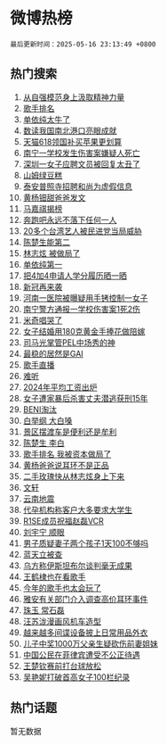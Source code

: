 # 微博热榜

`最后更新时间：2025-05-16 23:13:49 +0800`

## 热门搜索

1. [从自强模范身上汲取精神力量](https://m.weibo.cn/search?containerid=100103type%3D1%26t%3D10%26q%3D%23%E4%BB%8E%E8%87%AA%E5%BC%BA%E6%A8%A1%E8%8C%83%E8%BA%AB%E4%B8%8A%E6%B1%B2%E5%8F%96%E7%B2%BE%E7%A5%9E%E5%8A%9B%E9%87%8F%23&stream_entry_id=51&isnewpage=1&extparam=seat%3D1%26q%3D%2523%25E4%25BB%258E%25E8%2587%25AA%25E5%25BC%25BA%25E6%25A8%25A1%25E8%258C%2583%25E8%25BA%25AB%25E4%25B8%258A%25E6%25B1%25B2%25E5%258F%2596%25E7%25B2%25BE%25E7%25A5%259E%25E5%258A%259B%25E9%2587%258F%2523%26filter_type%3Drealtimehot%26stream_entry_id%3D51%26c_type%3D51%26pos%3D0%26cate%3D10103%26dgr%3D0%26display_time%3D1747408428%26pre_seqid%3D17474084282770295225257)
1. [歌手排名](https://m.weibo.cn/search?containerid=100103type%3D1%26t%3D10%26q%3D%E6%AD%8C%E6%89%8B%E6%8E%92%E5%90%8D&stream_entry_id=31&isnewpage=1&extparam=seat%3D1%26realpos%3D1%26stream_entry_id%3D31%26lcate%3D5001%26band_rank%3D1%26flag%3D4%26q%3D%25E6%25AD%258C%25E6%2589%258B%25E6%258E%2592%25E5%2590%258D%26dgr%3D0%26c_type%3D31%26pos%3D0%26cate%3D5001%26filter_type%3Drealtimehot%26display_time%3D1747408428%26pre_seqid%3D17474084282770295225257)
1. [单依纯太牛了](https://m.weibo.cn/search?containerid=100103type%3D1%26t%3D10%26q%3D%E5%8D%95%E4%BE%9D%E7%BA%AF%E5%A4%AA%E7%89%9B%E4%BA%86&stream_entry_id=31&isnewpage=1&extparam=seat%3D1%26realpos%3D2%26stream_entry_id%3D31%26lcate%3D5001%26band_rank%3D2%26flag%3D2%26q%3D%25E5%258D%2595%25E4%25BE%259D%25E7%25BA%25AF%25E5%25A4%25AA%25E7%2589%259B%25E4%25BA%2586%26dgr%3D0%26c_type%3D31%26pos%3D1%26cate%3D5001%26filter_type%3Drealtimehot%26display_time%3D1747408428%26pre_seqid%3D17474084282770295225257)
1. [数读我国南北港口亮眼成就](https://m.weibo.cn/search?containerid=100103type%3D1%26t%3D10%26q%3D%23%E6%95%B0%E8%AF%BB%E6%88%91%E5%9B%BD%E5%8D%97%E5%8C%97%E6%B8%AF%E5%8F%A3%E4%BA%AE%E7%9C%BC%E6%88%90%E5%B0%B1%23&stream_entry_id=31&isnewpage=1&extparam=seat%3D1%26realpos%3D3%26stream_entry_id%3D31%26lcate%3D5001%26band_rank%3D3%26flag%3D0%26q%3D%2523%25E6%2595%25B0%25E8%25AF%25BB%25E6%2588%2591%25E5%259B%25BD%25E5%258D%2597%25E5%258C%2597%25E6%25B8%25AF%25E5%258F%25A3%25E4%25BA%25AE%25E7%259C%25BC%25E6%2588%2590%25E5%25B0%25B1%2523%26dgr%3D0%26c_type%3D31%26pos%3D2%26cate%3D5001%26filter_type%3Drealtimehot%26display_time%3D1747408428%26pre_seqid%3D17474084282770295225257)
1. [天猫618领国补买苹果更划算](https://m.weibo.cn/search?containerid=100103type%3D1%26t%3D10%26q%3D%23%E5%A4%A9%E7%8C%AB618%E9%A2%86%E5%9B%BD%E8%A1%A5%E4%B9%B0%E8%8B%B9%E6%9E%9C%E6%9B%B4%E5%88%92%E7%AE%97%23&stream_entry_id=31&isnewpage=1&extparam=seat%3D1%26adid%3D285993%26stream_entry_id%3D31%26lcate%3D5001%26band_rank%3D4%26q%3D%2523%25E5%25A4%25A9%25E7%258C%25AB618%25E9%25A2%2586%25E5%259B%25BD%25E8%25A1%25A5%25E4%25B9%25B0%25E8%258B%25B9%25E6%259E%259C%25E6%259B%25B4%25E5%2588%2592%25E7%25AE%2597%2523%26dgr%3D0%26is_ad_pos%3D1%26c_type%3D31%26pos%3D3%26filter_type%3Drealtimehot%26cate%3D5001%26topic_ad%3D1%26display_time%3D1747408428%26pre_seqid%3D17474084282770295225257)
1. [南宁一学校发生伤害案嫌疑人死亡](https://m.weibo.cn/search?containerid=100103type%3D1%26t%3D10%26q%3D%23%E5%8D%97%E5%AE%81%E4%B8%80%E5%AD%A6%E6%A0%A1%E5%8F%91%E7%94%9F%E4%BC%A4%E5%AE%B3%E6%A1%88%E5%AB%8C%E7%96%91%E4%BA%BA%E6%AD%BB%E4%BA%A1%23&stream_entry_id=31&isnewpage=1&extparam=seat%3D1%26realpos%3D4%26stream_entry_id%3D31%26lcate%3D5001%26band_rank%3D4%26flag%3D1%26q%3D%2523%25E5%258D%2597%25E5%25AE%2581%25E4%25B8%2580%25E5%25AD%25A6%25E6%25A0%25A1%25E5%258F%2591%25E7%2594%259F%25E4%25BC%25A4%25E5%25AE%25B3%25E6%25A1%2588%25E5%25AB%258C%25E7%2596%2591%25E4%25BA%25BA%25E6%25AD%25BB%25E4%25BA%25A1%2523%26dgr%3D0%26c_type%3D31%26pos%3D4%26cate%3D5001%26filter_type%3Drealtimehot%26display_time%3D1747408428%26pre_seqid%3D17474084282770295225257)
1. [深圳一女子应聘文员被回复太丑了](https://m.weibo.cn/search?containerid=100103type%3D1%26t%3D10%26q%3D%23%E6%B7%B1%E5%9C%B3%E4%B8%80%E5%A5%B3%E5%AD%90%E5%BA%94%E8%81%98%E6%96%87%E5%91%98%E8%A2%AB%E5%9B%9E%E5%A4%8D%E5%A4%AA%E4%B8%91%E4%BA%86%23&stream_entry_id=31&isnewpage=1&extparam=seat%3D1%26realpos%3D5%26stream_entry_id%3D31%26lcate%3D5001%26band_rank%3D5%26flag%3D1%26q%3D%2523%25E6%25B7%25B1%25E5%259C%25B3%25E4%25B8%2580%25E5%25A5%25B3%25E5%25AD%2590%25E5%25BA%2594%25E8%2581%2598%25E6%2596%2587%25E5%2591%2598%25E8%25A2%25AB%25E5%259B%259E%25E5%25A4%258D%25E5%25A4%25AA%25E4%25B8%2591%25E4%25BA%2586%2523%26dgr%3D0%26c_type%3D31%26pos%3D5%26cate%3D5001%26filter_type%3Drealtimehot%26display_time%3D1747408428%26pre_seqid%3D17474084282770295225257)
1. [山姆绿豆糕](https://m.weibo.cn/search?containerid=100103type%3D1%26t%3D10%26q%3D%E5%B1%B1%E5%A7%86%E7%BB%BF%E8%B1%86%E7%B3%95&stream_entry_id=31&isnewpage=1&extparam=seat%3D1%26realpos%3D6%26stream_entry_id%3D31%26lcate%3D5001%26band_rank%3D6%26flag%3D0%26q%3D%25E5%25B1%25B1%25E5%25A7%2586%25E7%25BB%25BF%25E8%25B1%2586%25E7%25B3%2595%26dgr%3D0%26c_type%3D31%26pos%3D6%26cate%3D5001%26filter_type%3Drealtimehot%26display_time%3D1747408428%26pre_seqid%3D17474084282770295225257)
1. [泰安普照寺招聘和尚为虚假信息](https://m.weibo.cn/search?containerid=100103type%3D1%26t%3D10%26q%3D%23%E6%B3%B0%E5%AE%89%E6%99%AE%E7%85%A7%E5%AF%BA%E6%8B%9B%E8%81%98%E5%92%8C%E5%B0%9A%E4%B8%BA%E8%99%9A%E5%81%87%E4%BF%A1%E6%81%AF%23&stream_entry_id=31&isnewpage=1&extparam=seat%3D1%26adid%3D286170%26stream_entry_id%3D31%26lcate%3D5001%26band_rank%3D7%26q%3D%2523%25E6%25B3%25B0%25E5%25AE%2589%25E6%2599%25AE%25E7%2585%25A7%25E5%25AF%25BA%25E6%258B%259B%25E8%2581%2598%25E5%2592%258C%25E5%25B0%259A%25E4%25B8%25BA%25E8%2599%259A%25E5%2581%2587%25E4%25BF%25A1%25E6%2581%25AF%2523%26filter_type%3Drealtimehot%26is_ad_pos%3D1%26c_type%3D31%26pos%3D7%26cate%3D5001%26dgr%3D0%26display_time%3D1747408428%26pre_seqid%3D17474084282770295225257)
1. [黄杨钿甜爸爸发文](https://m.weibo.cn/search?containerid=100103type%3D1%26t%3D10%26q%3D%23%E9%BB%84%E6%9D%A8%E9%92%BF%E7%94%9C%E7%88%B8%E7%88%B8%E5%8F%91%E6%96%87%23&stream_entry_id=31&isnewpage=1&extparam=seat%3D1%26realpos%3D7%26stream_entry_id%3D31%26lcate%3D5001%26band_rank%3D7%26flag%3D16%26q%3D%2523%25E9%25BB%2584%25E6%259D%25A8%25E9%2592%25BF%25E7%2594%259C%25E7%2588%25B8%25E7%2588%25B8%25E5%258F%2591%25E6%2596%2587%2523%26dgr%3D0%26c_type%3D31%26pos%3D8%26cate%3D5001%26filter_type%3Drealtimehot%26display_time%3D1747408428%26pre_seqid%3D17474084282770295225257)
1. [马嘉祺揭榜](https://m.weibo.cn/search?containerid=100103type%3D1%26t%3D10%26q%3D%23%E9%A9%AC%E5%98%89%E7%A5%BA%E6%8F%AD%E6%A6%9C%23&stream_entry_id=31&isnewpage=1&extparam=seat%3D1%26realpos%3D8%26stream_entry_id%3D31%26lcate%3D5001%26band_rank%3D8%26flag%3D1%26q%3D%2523%25E9%25A9%25AC%25E5%2598%2589%25E7%25A5%25BA%25E6%258F%25AD%25E6%25A6%259C%2523%26dgr%3D0%26c_type%3D31%26pos%3D9%26cate%3D5001%26filter_type%3Drealtimehot%26display_time%3D1747408428%26pre_seqid%3D17474084282770295225257)
1. [奔跑吧永远不落下任何一人](https://m.weibo.cn/search?containerid=100103type%3D1%26t%3D10%26q%3D%E5%A5%94%E8%B7%91%E5%90%A7%E6%B0%B8%E8%BF%9C%E4%B8%8D%E8%90%BD%E4%B8%8B%E4%BB%BB%E4%BD%95%E4%B8%80%E4%BA%BA&stream_entry_id=31&isnewpage=1&extparam=seat%3D1%26realpos%3D9%26stream_entry_id%3D31%26lcate%3D5001%26band_rank%3D9%26flag%3D1%26q%3D%25E5%25A5%2594%25E8%25B7%2591%25E5%2590%25A7%25E6%25B0%25B8%25E8%25BF%259C%25E4%25B8%258D%25E8%2590%25BD%25E4%25B8%258B%25E4%25BB%25BB%25E4%25BD%2595%25E4%25B8%2580%25E4%25BA%25BA%26dgr%3D0%26c_type%3D31%26pos%3D10%26cate%3D5001%26filter_type%3Drealtimehot%26display_time%3D1747408428%26pre_seqid%3D17474084282770295225257)
1. [20多个台湾艺人被民进党当局威胁](https://m.weibo.cn/search?containerid=100103type%3D1%26t%3D10%26q%3D%2320%E5%A4%9A%E4%B8%AA%E5%8F%B0%E6%B9%BE%E8%89%BA%E4%BA%BA%E8%A2%AB%E6%B0%91%E8%BF%9B%E5%85%9A%E5%BD%93%E5%B1%80%E5%A8%81%E8%83%81%23&stream_entry_id=31&isnewpage=1&extparam=seat%3D1%26realpos%3D10%26stream_entry_id%3D31%26lcate%3D5001%26band_rank%3D10%26flag%3D1%26q%3D%252320%25E5%25A4%259A%25E4%25B8%25AA%25E5%258F%25B0%25E6%25B9%25BE%25E8%2589%25BA%25E4%25BA%25BA%25E8%25A2%25AB%25E6%25B0%2591%25E8%25BF%259B%25E5%2585%259A%25E5%25BD%2593%25E5%25B1%2580%25E5%25A8%2581%25E8%2583%2581%2523%26dgr%3D0%26c_type%3D31%26pos%3D11%26cate%3D5001%26filter_type%3Drealtimehot%26display_time%3D1747408428%26pre_seqid%3D17474084282770295225257)
1. [陈楚生能第二](https://m.weibo.cn/search?containerid=100103type%3D1%26t%3D10%26q%3D%E9%99%88%E6%A5%9A%E7%94%9F%E8%83%BD%E7%AC%AC%E4%BA%8C&stream_entry_id=31&isnewpage=1&extparam=seat%3D1%26realpos%3D11%26stream_entry_id%3D31%26lcate%3D5001%26band_rank%3D11%26flag%3D1%26q%3D%25E9%2599%2588%25E6%25A5%259A%25E7%2594%259F%25E8%2583%25BD%25E7%25AC%25AC%25E4%25BA%258C%26dgr%3D0%26c_type%3D31%26pos%3D12%26cate%3D5001%26filter_type%3Drealtimehot%26display_time%3D1747408428%26pre_seqid%3D17474084282770295225257)
1. [林志炫 被做局了](https://m.weibo.cn/search?containerid=100103type%3D1%26t%3D10%26q%3D%E6%9E%97%E5%BF%97%E7%82%AB+%E8%A2%AB%E5%81%9A%E5%B1%80%E4%BA%86&stream_entry_id=31&isnewpage=1&extparam=seat%3D1%26realpos%3D12%26stream_entry_id%3D31%26lcate%3D5001%26band_rank%3D12%26flag%3D1%26q%3D%25E6%259E%2597%25E5%25BF%2597%25E7%2582%25AB%2520%25E8%25A2%25AB%25E5%2581%259A%25E5%25B1%2580%25E4%25BA%2586%26dgr%3D0%26c_type%3D31%26pos%3D13%26cate%3D5001%26filter_type%3Drealtimehot%26display_time%3D1747408428%26pre_seqid%3D17474084282770295225257)
1. [单依纯第一](https://m.weibo.cn/search?containerid=100103type%3D1%26t%3D10%26q%3D%E5%8D%95%E4%BE%9D%E7%BA%AF%E7%AC%AC%E4%B8%80&stream_entry_id=31&isnewpage=1&extparam=seat%3D1%26realpos%3D13%26stream_entry_id%3D31%26lcate%3D5001%26band_rank%3D13%26flag%3D1%26q%3D%25E5%258D%2595%25E4%25BE%259D%25E7%25BA%25AF%25E7%25AC%25AC%25E4%25B8%2580%26dgr%3D0%26c_type%3D31%26pos%3D14%26cate%3D5001%26filter_type%3Drealtimehot%26display_time%3D1747408428%26pre_seqid%3D17474084282770295225257)
1. [把4加4申请人学分履历晒一晒](https://m.weibo.cn/search?containerid=100103type%3D1%26t%3D10%26q%3D%23%E6%8A%8A4%E5%8A%A04%E7%94%B3%E8%AF%B7%E4%BA%BA%E5%AD%A6%E5%88%86%E5%B1%A5%E5%8E%86%E6%99%92%E4%B8%80%E6%99%92%23&stream_entry_id=31&isnewpage=1&extparam=seat%3D1%26realpos%3D14%26stream_entry_id%3D31%26lcate%3D5001%26band_rank%3D14%26flag%3D1%26q%3D%2523%25E6%258A%258A4%25E5%258A%25A04%25E7%2594%25B3%25E8%25AF%25B7%25E4%25BA%25BA%25E5%25AD%25A6%25E5%2588%2586%25E5%25B1%25A5%25E5%258E%2586%25E6%2599%2592%25E4%25B8%2580%25E6%2599%2592%2523%26dgr%3D0%26c_type%3D31%26pos%3D15%26cate%3D5001%26filter_type%3Drealtimehot%26display_time%3D1747408428%26pre_seqid%3D17474084282770295225257)
1. [新冠再来袭](https://m.weibo.cn/search?containerid=100103type%3D1%26t%3D10%26q%3D%23%E6%96%B0%E5%86%A0%E5%86%8D%E6%9D%A5%E8%A2%AD%23&stream_entry_id=31&isnewpage=1&extparam=seat%3D1%26realpos%3D15%26stream_entry_id%3D31%26lcate%3D5001%26band_rank%3D15%26flag%3D0%26q%3D%2523%25E6%2596%25B0%25E5%2586%25A0%25E5%2586%258D%25E6%259D%25A5%25E8%25A2%25AD%2523%26dgr%3D0%26c_type%3D31%26pos%3D16%26cate%3D5001%26filter_type%3Drealtimehot%26display_time%3D1747408428%26pre_seqid%3D17474084282770295225257)
1. [河南一医院被曝疑用手铐控制一女子](https://m.weibo.cn/search?containerid=100103type%3D1%26t%3D10%26q%3D%23%E6%B2%B3%E5%8D%97%E4%B8%80%E5%8C%BB%E9%99%A2%E8%A2%AB%E6%9B%9D%E7%96%91%E7%94%A8%E6%89%8B%E9%93%90%E6%8E%A7%E5%88%B6%E4%B8%80%E5%A5%B3%E5%AD%90%23&stream_entry_id=31&isnewpage=1&extparam=seat%3D1%26realpos%3D16%26stream_entry_id%3D31%26lcate%3D5001%26band_rank%3D16%26flag%3D1%26q%3D%2523%25E6%25B2%25B3%25E5%258D%2597%25E4%25B8%2580%25E5%258C%25BB%25E9%2599%25A2%25E8%25A2%25AB%25E6%259B%259D%25E7%2596%2591%25E7%2594%25A8%25E6%2589%258B%25E9%2593%2590%25E6%258E%25A7%25E5%2588%25B6%25E4%25B8%2580%25E5%25A5%25B3%25E5%25AD%2590%2523%26dgr%3D0%26c_type%3D31%26pos%3D17%26cate%3D5001%26filter_type%3Drealtimehot%26display_time%3D1747408428%26pre_seqid%3D17474084282770295225257)
1. [南宁警方通报一学校伤害案1死2伤](https://m.weibo.cn/search?containerid=100103type%3D1%26t%3D10%26q%3D%23%E5%8D%97%E5%AE%81%E8%AD%A6%E6%96%B9%E9%80%9A%E6%8A%A5%E4%B8%80%E5%AD%A6%E6%A0%A1%E4%BC%A4%E5%AE%B3%E6%A1%881%E6%AD%BB2%E4%BC%A4%23&stream_entry_id=31&isnewpage=1&extparam=seat%3D1%26realpos%3D17%26stream_entry_id%3D31%26lcate%3D5001%26band_rank%3D17%26flag%3D1%26q%3D%2523%25E5%258D%2597%25E5%25AE%2581%25E8%25AD%25A6%25E6%2596%25B9%25E9%2580%259A%25E6%258A%25A5%25E4%25B8%2580%25E5%25AD%25A6%25E6%25A0%25A1%25E4%25BC%25A4%25E5%25AE%25B3%25E6%25A1%25881%25E6%25AD%25BB2%25E4%25BC%25A4%2523%26dgr%3D0%26c_type%3D31%26pos%3D18%26cate%3D5001%26filter_type%3Drealtimehot%26display_time%3D1747408428%26pre_seqid%3D17474084282770295225257)
1. [米奇唱哭了](https://m.weibo.cn/search?containerid=100103type%3D1%26t%3D10%26q%3D%E7%B1%B3%E5%A5%87%E5%94%B1%E5%93%AD%E4%BA%86&stream_entry_id=31&isnewpage=1&extparam=seat%3D1%26realpos%3D18%26stream_entry_id%3D31%26lcate%3D5001%26band_rank%3D18%26flag%3D1%26q%3D%25E7%25B1%25B3%25E5%25A5%2587%25E5%2594%25B1%25E5%2593%25AD%25E4%25BA%2586%26dgr%3D0%26c_type%3D31%26pos%3D19%26cate%3D5001%26filter_type%3Drealtimehot%26display_time%3D1747408428%26pre_seqid%3D17474084282770295225257)
1. [女子结婚用180克黄金手捧花做陪嫁](https://m.weibo.cn/search?containerid=100103type%3D1%26t%3D10%26q%3D%23%E5%A5%B3%E5%AD%90%E7%BB%93%E5%A9%9A%E7%94%A8180%E5%85%8B%E9%BB%84%E9%87%91%E6%89%8B%E6%8D%A7%E8%8A%B1%E5%81%9A%E9%99%AA%E5%AB%81%23&stream_entry_id=31&isnewpage=1&extparam=seat%3D1%26realpos%3D19%26stream_entry_id%3D31%26lcate%3D5001%26band_rank%3D19%26flag%3D0%26q%3D%2523%25E5%25A5%25B3%25E5%25AD%2590%25E7%25BB%2593%25E5%25A9%259A%25E7%2594%25A8180%25E5%2585%258B%25E9%25BB%2584%25E9%2587%2591%25E6%2589%258B%25E6%258D%25A7%25E8%258A%25B1%25E5%2581%259A%25E9%2599%25AA%25E5%25AB%2581%2523%26dgr%3D0%26c_type%3D31%26pos%3D20%26cate%3D5001%26filter_type%3Drealtimehot%26display_time%3D1747408428%26pre_seqid%3D17474084282770295225257)
1. [司马光掌管PEL中场秀的神](https://m.weibo.cn/search?containerid=100103type%3D1%26t%3D10%26q%3D%E5%8F%B8%E9%A9%AC%E5%85%89%E6%8E%8C%E7%AE%A1PEL%E4%B8%AD%E5%9C%BA%E7%A7%80%E7%9A%84%E7%A5%9E&stream_entry_id=31&isnewpage=1&extparam=seat%3D1%26realpos%3D20%26stream_entry_id%3D31%26lcate%3D5001%26band_rank%3D20%26flag%3D1%26q%3D%25E5%258F%25B8%25E9%25A9%25AC%25E5%2585%2589%25E6%258E%258C%25E7%25AE%25A1PEL%25E4%25B8%25AD%25E5%259C%25BA%25E7%25A7%2580%25E7%259A%2584%25E7%25A5%259E%26dgr%3D0%26c_type%3D31%26pos%3D21%26cate%3D5001%26filter_type%3Drealtimehot%26display_time%3D1747408428%26pre_seqid%3D17474084282770295225257)
1. [最稳的居然是GAI](https://m.weibo.cn/search?containerid=100103type%3D1%26t%3D10%26q%3D%23%E6%9C%80%E7%A8%B3%E7%9A%84%E5%B1%85%E7%84%B6%E6%98%AFGAI%23&stream_entry_id=31&isnewpage=1&extparam=seat%3D1%26realpos%3D21%26stream_entry_id%3D31%26lcate%3D5001%26band_rank%3D21%26flag%3D1%26q%3D%2523%25E6%259C%2580%25E7%25A8%25B3%25E7%259A%2584%25E5%25B1%2585%25E7%2584%25B6%25E6%2598%25AFGAI%2523%26dgr%3D0%26c_type%3D31%26pos%3D22%26cate%3D5001%26filter_type%3Drealtimehot%26display_time%3D1747408428%26pre_seqid%3D17474084282770295225257)
1. [歌手直播](https://m.weibo.cn/search?containerid=100103type%3D1%26t%3D10%26q%3D%E6%AD%8C%E6%89%8B%E7%9B%B4%E6%92%AD&stream_entry_id=31&isnewpage=1&extparam=seat%3D1%26realpos%3D22%26stream_entry_id%3D31%26lcate%3D5001%26band_rank%3D22%26flag%3D0%26q%3D%25E6%25AD%258C%25E6%2589%258B%25E7%259B%25B4%25E6%2592%25AD%26dgr%3D0%26c_type%3D31%26pos%3D23%26cate%3D5001%26filter_type%3Drealtimehot%26display_time%3D1747408428%26pre_seqid%3D17474084282770295225257)
1. [难听](https://m.weibo.cn/search?containerid=100103type%3D1%26t%3D10%26q%3D%E9%9A%BE%E5%90%AC&stream_entry_id=31&isnewpage=1&extparam=seat%3D1%26realpos%3D23%26stream_entry_id%3D31%26lcate%3D5001%26band_rank%3D23%26flag%3D2%26q%3D%25E9%259A%25BE%25E5%2590%25AC%26dgr%3D0%26c_type%3D31%26pos%3D24%26cate%3D5001%26filter_type%3Drealtimehot%26display_time%3D1747408428%26pre_seqid%3D17474084282770295225257)
1. [2024年平均工资出炉](https://m.weibo.cn/search?containerid=100103type%3D1%26t%3D10%26q%3D%232024%E5%B9%B4%E5%B9%B3%E5%9D%87%E5%B7%A5%E8%B5%84%E5%87%BA%E7%82%89%23&stream_entry_id=31&isnewpage=1&extparam=seat%3D1%26realpos%3D24%26stream_entry_id%3D31%26lcate%3D5001%26band_rank%3D24%26flag%3D0%26q%3D%25232024%25E5%25B9%25B4%25E5%25B9%25B3%25E5%259D%2587%25E5%25B7%25A5%25E8%25B5%2584%25E5%2587%25BA%25E7%2582%2589%2523%26dgr%3D0%26c_type%3D31%26pos%3D25%26cate%3D5001%26filter_type%3Drealtimehot%26display_time%3D1747408428%26pre_seqid%3D17474084282770295225257)
1. [女子遭家暴后杀害丈夫潜逃获刑15年](https://m.weibo.cn/search?containerid=100103type%3D1%26t%3D10%26q%3D%23%E5%A5%B3%E5%AD%90%E9%81%AD%E5%AE%B6%E6%9A%B4%E5%90%8E%E6%9D%80%E5%AE%B3%E4%B8%88%E5%A4%AB%E6%BD%9C%E9%80%83%E8%8E%B7%E5%88%9115%E5%B9%B4%23&stream_entry_id=31&isnewpage=1&extparam=seat%3D1%26realpos%3D25%26stream_entry_id%3D31%26lcate%3D5001%26band_rank%3D25%26flag%3D0%26q%3D%2523%25E5%25A5%25B3%25E5%25AD%2590%25E9%2581%25AD%25E5%25AE%25B6%25E6%259A%25B4%25E5%2590%258E%25E6%259D%2580%25E5%25AE%25B3%25E4%25B8%2588%25E5%25A4%25AB%25E6%25BD%259C%25E9%2580%2583%25E8%258E%25B7%25E5%2588%259115%25E5%25B9%25B4%2523%26dgr%3D0%26c_type%3D31%26pos%3D26%26cate%3D5001%26filter_type%3Drealtimehot%26display_time%3D1747408428%26pre_seqid%3D17474084282770295225257)
1. [BENI淘汰](https://m.weibo.cn/search?containerid=100103type%3D1%26t%3D10%26q%3DBENI%E6%B7%98%E6%B1%B0&stream_entry_id=31&isnewpage=1&extparam=seat%3D1%26realpos%3D26%26stream_entry_id%3D31%26lcate%3D5001%26band_rank%3D26%26flag%3D1%26q%3DBENI%25E6%25B7%2598%25E6%25B1%25B0%26dgr%3D0%26c_type%3D31%26pos%3D27%26cate%3D5001%26filter_type%3Drealtimehot%26display_time%3D1747408428%26pre_seqid%3D17474084282770295225257)
1. [白举纲 大白嗓](https://m.weibo.cn/search?containerid=100103type%3D1%26t%3D10%26q%3D%E7%99%BD%E4%B8%BE%E7%BA%B2+%E5%A4%A7%E7%99%BD%E5%97%93&stream_entry_id=31&isnewpage=1&extparam=seat%3D1%26realpos%3D27%26stream_entry_id%3D31%26lcate%3D5001%26band_rank%3D27%26flag%3D1%26q%3D%25E7%2599%25BD%25E4%25B8%25BE%25E7%25BA%25B2%2520%25E5%25A4%25A7%25E7%2599%25BD%25E5%2597%2593%26dgr%3D0%26c_type%3D31%26pos%3D28%26cate%3D5001%26filter_type%3Drealtimehot%26display_time%3D1747408428%26pre_seqid%3D17474084282770295225257)
1. [景区摆渡车是便利还是牟利](https://m.weibo.cn/search?containerid=100103type%3D1%26t%3D10%26q%3D%23%E6%99%AF%E5%8C%BA%E6%91%86%E6%B8%A1%E8%BD%A6%E6%98%AF%E4%BE%BF%E5%88%A9%E8%BF%98%E6%98%AF%E7%89%9F%E5%88%A9%23&stream_entry_id=31&isnewpage=1&extparam=seat%3D1%26realpos%3D28%26stream_entry_id%3D31%26lcate%3D5001%26band_rank%3D28%26flag%3D1%26q%3D%2523%25E6%2599%25AF%25E5%258C%25BA%25E6%2591%2586%25E6%25B8%25A1%25E8%25BD%25A6%25E6%2598%25AF%25E4%25BE%25BF%25E5%2588%25A9%25E8%25BF%2598%25E6%2598%25AF%25E7%2589%259F%25E5%2588%25A9%2523%26dgr%3D0%26c_type%3D31%26pos%3D29%26cate%3D5001%26filter_type%3Drealtimehot%26display_time%3D1747408428%26pre_seqid%3D17474084282770295225257)
1. [陈楚生 李白](https://m.weibo.cn/search?containerid=100103type%3D1%26t%3D10%26q%3D%E9%99%88%E6%A5%9A%E7%94%9F+%E6%9D%8E%E7%99%BD&stream_entry_id=31&isnewpage=1&extparam=seat%3D1%26realpos%3D29%26stream_entry_id%3D31%26lcate%3D5001%26band_rank%3D29%26flag%3D0%26q%3D%25E9%2599%2588%25E6%25A5%259A%25E7%2594%259F%2520%25E6%259D%258E%25E7%2599%25BD%26dgr%3D0%26c_type%3D31%26pos%3D30%26cate%3D5001%26filter_type%3Drealtimehot%26display_time%3D1747408428%26pre_seqid%3D17474084282770295225257)
1. [歌手排名 我被资本做局了](https://m.weibo.cn/search?containerid=100103type%3D1%26t%3D10%26q%3D%E6%AD%8C%E6%89%8B%E6%8E%92%E5%90%8D+%E6%88%91%E8%A2%AB%E8%B5%84%E6%9C%AC%E5%81%9A%E5%B1%80%E4%BA%86&stream_entry_id=31&isnewpage=1&extparam=seat%3D1%26realpos%3D30%26stream_entry_id%3D31%26lcate%3D5001%26band_rank%3D30%26flag%3D1%26q%3D%25E6%25AD%258C%25E6%2589%258B%25E6%258E%2592%25E5%2590%258D%2520%25E6%2588%2591%25E8%25A2%25AB%25E8%25B5%2584%25E6%259C%25AC%25E5%2581%259A%25E5%25B1%2580%25E4%25BA%2586%26dgr%3D0%26c_type%3D31%26pos%3D31%26cate%3D5001%26filter_type%3Drealtimehot%26display_time%3D1747408428%26pre_seqid%3D17474084282770295225257)
1. [黄杨爸爸说耳环不是正品](https://m.weibo.cn/search?containerid=100103type%3D1%26t%3D10%26q%3D%23%E9%BB%84%E6%9D%A8%E7%88%B8%E7%88%B8%E8%AF%B4%E8%80%B3%E7%8E%AF%E4%B8%8D%E6%98%AF%E6%AD%A3%E5%93%81%23&stream_entry_id=31&isnewpage=1&extparam=seat%3D1%26realpos%3D31%26stream_entry_id%3D31%26lcate%3D5001%26band_rank%3D31%26flag%3D0%26q%3D%2523%25E9%25BB%2584%25E6%259D%25A8%25E7%2588%25B8%25E7%2588%25B8%25E8%25AF%25B4%25E8%2580%25B3%25E7%258E%25AF%25E4%25B8%258D%25E6%2598%25AF%25E6%25AD%25A3%25E5%2593%2581%2523%26dgr%3D0%26c_type%3D31%26pos%3D32%26cate%3D5001%26filter_type%3Drealtimehot%26display_time%3D1747408428%26pre_seqid%3D17474084282770295225257)
1. [二手玫瑰快从林志炫身上下来](https://m.weibo.cn/search?containerid=100103type%3D1%26t%3D10%26q%3D%E4%BA%8C%E6%89%8B%E7%8E%AB%E7%91%B0%E5%BF%AB%E4%BB%8E%E6%9E%97%E5%BF%97%E7%82%AB%E8%BA%AB%E4%B8%8A%E4%B8%8B%E6%9D%A5&stream_entry_id=31&isnewpage=1&extparam=seat%3D1%26realpos%3D32%26stream_entry_id%3D31%26lcate%3D5001%26band_rank%3D32%26flag%3D1%26q%3D%25E4%25BA%258C%25E6%2589%258B%25E7%258E%25AB%25E7%2591%25B0%25E5%25BF%25AB%25E4%25BB%258E%25E6%259E%2597%25E5%25BF%2597%25E7%2582%25AB%25E8%25BA%25AB%25E4%25B8%258A%25E4%25B8%258B%25E6%259D%25A5%26dgr%3D0%26c_type%3D31%26pos%3D33%26cate%3D5001%26filter_type%3Drealtimehot%26display_time%3D1747408428%26pre_seqid%3D17474084282770295225257)
1. [文轩](https://m.weibo.cn/search?containerid=100103type%3D1%26t%3D10%26q%3D%E6%96%87%E8%BD%A9&stream_entry_id=31&isnewpage=1&extparam=seat%3D1%26realpos%3D33%26stream_entry_id%3D31%26lcate%3D5001%26band_rank%3D33%26flag%3D1%26q%3D%25E6%2596%2587%25E8%25BD%25A9%26dgr%3D0%26c_type%3D31%26pos%3D34%26cate%3D5001%26filter_type%3Drealtimehot%26display_time%3D1747408428%26pre_seqid%3D17474084282770295225257)
1. [云南地震](https://m.weibo.cn/search?containerid=100103type%3D1%26t%3D10%26q%3D%E4%BA%91%E5%8D%97%E5%9C%B0%E9%9C%87&stream_entry_id=31&isnewpage=1&extparam=seat%3D1%26realpos%3D34%26stream_entry_id%3D31%26lcate%3D5001%26band_rank%3D34%26flag%3D0%26q%3D%25E4%25BA%2591%25E5%258D%2597%25E5%259C%25B0%25E9%259C%2587%26dgr%3D0%26c_type%3D31%26pos%3D35%26cate%3D5001%26filter_type%3Drealtimehot%26display_time%3D1747408428%26pre_seqid%3D17474084282770295225257)
1. [代孕机构称客户大多要求大学生](https://m.weibo.cn/search?containerid=100103type%3D1%26t%3D10%26q%3D%23%E4%BB%A3%E5%AD%95%E6%9C%BA%E6%9E%84%E7%A7%B0%E5%AE%A2%E6%88%B7%E5%A4%A7%E5%A4%9A%E8%A6%81%E6%B1%82%E5%A4%A7%E5%AD%A6%E7%94%9F%23&stream_entry_id=31&isnewpage=1&extparam=seat%3D1%26realpos%3D35%26stream_entry_id%3D31%26lcate%3D5001%26band_rank%3D35%26flag%3D1%26q%3D%2523%25E4%25BB%25A3%25E5%25AD%2595%25E6%259C%25BA%25E6%259E%2584%25E7%25A7%25B0%25E5%25AE%25A2%25E6%2588%25B7%25E5%25A4%25A7%25E5%25A4%259A%25E8%25A6%2581%25E6%25B1%2582%25E5%25A4%25A7%25E5%25AD%25A6%25E7%2594%259F%2523%26dgr%3D0%26c_type%3D31%26pos%3D36%26cate%3D5001%26filter_type%3Drealtimehot%26display_time%3D1747408428%26pre_seqid%3D17474084282770295225257)
1. [R1SE成员祝福赵磊VCR](https://m.weibo.cn/search?containerid=100103type%3D1%26t%3D10%26q%3D%23R1SE%E6%88%90%E5%91%98%E7%A5%9D%E7%A6%8F%E8%B5%B5%E7%A3%8AVCR%23&stream_entry_id=31&isnewpage=1&extparam=seat%3D1%26realpos%3D36%26stream_entry_id%3D31%26lcate%3D5001%26band_rank%3D36%26flag%3D1%26q%3D%2523R1SE%25E6%2588%2590%25E5%2591%2598%25E7%25A5%259D%25E7%25A6%258F%25E8%25B5%25B5%25E7%25A3%258AVCR%2523%26dgr%3D0%26c_type%3D31%26pos%3D37%26cate%3D5001%26filter_type%3Drealtimehot%26display_time%3D1747408428%26pre_seqid%3D17474084282770295225257)
1. [刘宇宁 顺眼](https://m.weibo.cn/search?containerid=100103type%3D1%26t%3D10%26q%3D%E5%88%98%E5%AE%87%E5%AE%81+%E9%A1%BA%E7%9C%BC&stream_entry_id=31&isnewpage=1&extparam=seat%3D1%26realpos%3D37%26stream_entry_id%3D31%26lcate%3D5001%26band_rank%3D37%26flag%3D0%26q%3D%25E5%2588%2598%25E5%25AE%2587%25E5%25AE%2581%2520%25E9%25A1%25BA%25E7%259C%25BC%26dgr%3D0%26c_type%3D31%26pos%3D38%26cate%3D5001%26filter_type%3Drealtimehot%26display_time%3D1747408428%26pre_seqid%3D17474084282770295225257)
1. [男子质疑妻子两个孩子1天100不够吗](https://m.weibo.cn/search?containerid=100103type%3D1%26t%3D10%26q%3D%23%E7%94%B7%E5%AD%90%E8%B4%A8%E7%96%91%E5%A6%BB%E5%AD%90%E4%B8%A4%E4%B8%AA%E5%AD%A9%E5%AD%901%E5%A4%A9100%E4%B8%8D%E5%A4%9F%E5%90%97%23&stream_entry_id=31&isnewpage=1&extparam=seat%3D1%26realpos%3D38%26stream_entry_id%3D31%26lcate%3D5001%26band_rank%3D38%26flag%3D0%26q%3D%2523%25E7%2594%25B7%25E5%25AD%2590%25E8%25B4%25A8%25E7%2596%2591%25E5%25A6%25BB%25E5%25AD%2590%25E4%25B8%25A4%25E4%25B8%25AA%25E5%25AD%25A9%25E5%25AD%25901%25E5%25A4%25A9100%25E4%25B8%258D%25E5%25A4%259F%25E5%2590%2597%2523%26dgr%3D0%26c_type%3D31%26pos%3D39%26cate%3D5001%26filter_type%3Drealtimehot%26display_time%3D1747408428%26pre_seqid%3D17474084282770295225257)
1. [蓝天立被查](https://m.weibo.cn/search?containerid=100103type%3D1%26t%3D10%26q%3D%23%E8%93%9D%E5%A4%A9%E7%AB%8B%E8%A2%AB%E6%9F%A5%23&stream_entry_id=31&isnewpage=1&extparam=seat%3D1%26realpos%3D39%26stream_entry_id%3D31%26lcate%3D5001%26band_rank%3D39%26flag%3D0%26q%3D%2523%25E8%2593%259D%25E5%25A4%25A9%25E7%25AB%258B%25E8%25A2%25AB%25E6%259F%25A5%2523%26dgr%3D0%26c_type%3D31%26pos%3D40%26cate%3D5001%26filter_type%3Drealtimehot%26display_time%3D1747408428%26pre_seqid%3D17474084282770295225257)
1. [乌方称伊斯坦布尔谈判毫无成果](https://m.weibo.cn/search?containerid=100103type%3D1%26t%3D10%26q%3D%23%E4%B9%8C%E6%96%B9%E7%A7%B0%E4%BC%8A%E6%96%AF%E5%9D%A6%E5%B8%83%E5%B0%94%E8%B0%88%E5%88%A4%E6%AF%AB%E6%97%A0%E6%88%90%E6%9E%9C%23&stream_entry_id=31&isnewpage=1&extparam=seat%3D1%26realpos%3D40%26stream_entry_id%3D31%26lcate%3D5001%26band_rank%3D40%26flag%3D0%26q%3D%2523%25E4%25B9%258C%25E6%2596%25B9%25E7%25A7%25B0%25E4%25BC%258A%25E6%2596%25AF%25E5%259D%25A6%25E5%25B8%2583%25E5%25B0%2594%25E8%25B0%2588%25E5%2588%25A4%25E6%25AF%25AB%25E6%2597%25A0%25E6%2588%2590%25E6%259E%259C%2523%26dgr%3D0%26c_type%3D31%26pos%3D41%26cate%3D5001%26filter_type%3Drealtimehot%26display_time%3D1747408428%26pre_seqid%3D17474084282770295225257)
1. [王鹤棣也在看歌手](https://m.weibo.cn/search?containerid=100103type%3D1%26t%3D10%26q%3D%23%E7%8E%8B%E9%B9%A4%E6%A3%A3%E4%B9%9F%E5%9C%A8%E7%9C%8B%E6%AD%8C%E6%89%8B%23&stream_entry_id=31&isnewpage=1&extparam=seat%3D1%26realpos%3D41%26stream_entry_id%3D31%26lcate%3D5001%26band_rank%3D41%26flag%3D1%26q%3D%2523%25E7%258E%258B%25E9%25B9%25A4%25E6%25A3%25A3%25E4%25B9%259F%25E5%259C%25A8%25E7%259C%258B%25E6%25AD%258C%25E6%2589%258B%2523%26dgr%3D0%26c_type%3D31%26pos%3D42%26cate%3D5001%26filter_type%3Drealtimehot%26display_time%3D1747408428%26pre_seqid%3D17474084282770295225257)
1. [今年的歌手也太会玩了](https://m.weibo.cn/search?containerid=100103type%3D1%26t%3D10%26q%3D%23%E4%BB%8A%E5%B9%B4%E7%9A%84%E6%AD%8C%E6%89%8B%E4%B9%9F%E5%A4%AA%E4%BC%9A%E7%8E%A9%E4%BA%86%23&stream_entry_id=31&isnewpage=1&extparam=seat%3D1%26realpos%3D42%26stream_entry_id%3D31%26lcate%3D5001%26band_rank%3D42%26flag%3D1%26q%3D%2523%25E4%25BB%258A%25E5%25B9%25B4%25E7%259A%2584%25E6%25AD%258C%25E6%2589%258B%25E4%25B9%259F%25E5%25A4%25AA%25E4%25BC%259A%25E7%258E%25A9%25E4%25BA%2586%2523%26dgr%3D0%26c_type%3D31%26pos%3D43%26cate%3D5001%26filter_type%3Drealtimehot%26display_time%3D1747408428%26pre_seqid%3D17474084282770295225257)
1. [雅安有关部门介入调查高价耳环事件](https://m.weibo.cn/search?containerid=100103type%3D1%26t%3D10%26q%3D%23%E9%9B%85%E5%AE%89%E6%9C%89%E5%85%B3%E9%83%A8%E9%97%A8%E4%BB%8B%E5%85%A5%E8%B0%83%E6%9F%A5%E9%AB%98%E4%BB%B7%E8%80%B3%E7%8E%AF%E4%BA%8B%E4%BB%B6%23&stream_entry_id=31&isnewpage=1&extparam=seat%3D1%26realpos%3D43%26stream_entry_id%3D31%26lcate%3D5001%26band_rank%3D43%26flag%3D0%26q%3D%2523%25E9%259B%2585%25E5%25AE%2589%25E6%259C%2589%25E5%2585%25B3%25E9%2583%25A8%25E9%2597%25A8%25E4%25BB%258B%25E5%2585%25A5%25E8%25B0%2583%25E6%259F%25A5%25E9%25AB%2598%25E4%25BB%25B7%25E8%2580%25B3%25E7%258E%25AF%25E4%25BA%258B%25E4%25BB%25B6%2523%26dgr%3D0%26c_type%3D31%26pos%3D44%26cate%3D5001%26filter_type%3Drealtimehot%26display_time%3D1747408428%26pre_seqid%3D17474084282770295225257)
1. [珠玉 常石磊](https://m.weibo.cn/search?containerid=100103type%3D1%26t%3D10%26q%3D%E7%8F%A0%E7%8E%89+%E5%B8%B8%E7%9F%B3%E7%A3%8A&stream_entry_id=31&isnewpage=1&extparam=seat%3D1%26realpos%3D44%26stream_entry_id%3D31%26lcate%3D5001%26band_rank%3D44%26flag%3D1%26q%3D%25E7%258F%25A0%25E7%258E%2589%2520%25E5%25B8%25B8%25E7%259F%25B3%25E7%25A3%258A%26dgr%3D0%26c_type%3D31%26pos%3D45%26cate%3D5001%26filter_type%3Drealtimehot%26display_time%3D1747408428%26pre_seqid%3D17474084282770295225257)
1. [汪苏泷漫画风机车造型](https://m.weibo.cn/search?containerid=100103type%3D1%26t%3D10%26q%3D%E6%B1%AA%E8%8B%8F%E6%B3%B7%E6%BC%AB%E7%94%BB%E9%A3%8E%E6%9C%BA%E8%BD%A6%E9%80%A0%E5%9E%8B&stream_entry_id=31&isnewpage=1&extparam=seat%3D1%26realpos%3D45%26stream_entry_id%3D31%26lcate%3D5001%26band_rank%3D45%26flag%3D1%26q%3D%25E6%25B1%25AA%25E8%258B%258F%25E6%25B3%25B7%25E6%25BC%25AB%25E7%2594%25BB%25E9%25A3%258E%25E6%259C%25BA%25E8%25BD%25A6%25E9%2580%25A0%25E5%259E%258B%26dgr%3D0%26c_type%3D31%26pos%3D46%26cate%3D5001%26filter_type%3Drealtimehot%26display_time%3D1747408428%26pre_seqid%3D17474084282770295225257)
1. [越来越多间谍设备披上日常用品外衣](https://m.weibo.cn/search?containerid=100103type%3D1%26t%3D10%26q%3D%23%E8%B6%8A%E6%9D%A5%E8%B6%8A%E5%A4%9A%E9%97%B4%E8%B0%8D%E8%AE%BE%E5%A4%87%E6%8A%AB%E4%B8%8A%E6%97%A5%E5%B8%B8%E7%94%A8%E5%93%81%E5%A4%96%E8%A1%A3%23&stream_entry_id=31&isnewpage=1&extparam=seat%3D1%26realpos%3D46%26stream_entry_id%3D31%26lcate%3D5001%26band_rank%3D46%26flag%3D1%26q%3D%2523%25E8%25B6%258A%25E6%259D%25A5%25E8%25B6%258A%25E5%25A4%259A%25E9%2597%25B4%25E8%25B0%258D%25E8%25AE%25BE%25E5%25A4%2587%25E6%258A%25AB%25E4%25B8%258A%25E6%2597%25A5%25E5%25B8%25B8%25E7%2594%25A8%25E5%2593%2581%25E5%25A4%2596%25E8%25A1%25A3%2523%26dgr%3D0%26c_type%3D31%26pos%3D47%26cate%3D5001%26filter_type%3Drealtimehot%26display_time%3D1747408428%26pre_seqid%3D17474084282770295225257)
1. [儿子中奖1000万父亲生疑砍伤前妻姐妹](https://m.weibo.cn/search?containerid=100103type%3D1%26t%3D10%26q%3D%23%E5%84%BF%E5%AD%90%E4%B8%AD%E5%A5%961000%E4%B8%87%E7%88%B6%E4%BA%B2%E7%94%9F%E7%96%91%E7%A0%8D%E4%BC%A4%E5%89%8D%E5%A6%BB%E5%A7%90%E5%A6%B9%23&stream_entry_id=31&isnewpage=1&extparam=seat%3D1%26realpos%3D47%26stream_entry_id%3D31%26lcate%3D5001%26band_rank%3D47%26flag%3D0%26q%3D%2523%25E5%2584%25BF%25E5%25AD%2590%25E4%25B8%25AD%25E5%25A5%25961000%25E4%25B8%2587%25E7%2588%25B6%25E4%25BA%25B2%25E7%2594%259F%25E7%2596%2591%25E7%25A0%258D%25E4%25BC%25A4%25E5%2589%258D%25E5%25A6%25BB%25E5%25A7%2590%25E5%25A6%25B9%2523%26dgr%3D0%26c_type%3D31%26pos%3D48%26cate%3D5001%26filter_type%3Drealtimehot%26display_time%3D1747408428%26pre_seqid%3D17474084282770295225257)
1. [中国公民在菲律宾遭受不公正待遇](https://m.weibo.cn/search?containerid=100103type%3D1%26t%3D10%26q%3D%23%E4%B8%AD%E5%9B%BD%E5%85%AC%E6%B0%91%E5%9C%A8%E8%8F%B2%E5%BE%8B%E5%AE%BE%E9%81%AD%E5%8F%97%E4%B8%8D%E5%85%AC%E6%AD%A3%E5%BE%85%E9%81%87%23&stream_entry_id=31&isnewpage=1&extparam=seat%3D1%26realpos%3D48%26stream_entry_id%3D31%26lcate%3D5001%26band_rank%3D48%26flag%3D1%26q%3D%2523%25E4%25B8%25AD%25E5%259B%25BD%25E5%2585%25AC%25E6%25B0%2591%25E5%259C%25A8%25E8%258F%25B2%25E5%25BE%258B%25E5%25AE%25BE%25E9%2581%25AD%25E5%258F%2597%25E4%25B8%258D%25E5%2585%25AC%25E6%25AD%25A3%25E5%25BE%2585%25E9%2581%2587%2523%26dgr%3D0%26c_type%3D31%26pos%3D49%26cate%3D5001%26filter_type%3Drealtimehot%26display_time%3D1747408428%26pre_seqid%3D17474084282770295225257)
1. [王楚钦赛前打台球放松](https://m.weibo.cn/search?containerid=100103type%3D1%26t%3D10%26q%3D%23%E7%8E%8B%E6%A5%9A%E9%92%A6%E8%B5%9B%E5%89%8D%E6%89%93%E5%8F%B0%E7%90%83%E6%94%BE%E6%9D%BE%23&stream_entry_id=31&isnewpage=1&extparam=seat%3D1%26realpos%3D49%26stream_entry_id%3D31%26lcate%3D5001%26band_rank%3D49%26flag%3D0%26q%3D%2523%25E7%258E%258B%25E6%25A5%259A%25E9%2592%25A6%25E8%25B5%259B%25E5%2589%258D%25E6%2589%2593%25E5%258F%25B0%25E7%2590%2583%25E6%2594%25BE%25E6%259D%25BE%2523%26dgr%3D0%26c_type%3D31%26pos%3D50%26cate%3D5001%26filter_type%3Drealtimehot%26display_time%3D1747408428%26pre_seqid%3D17474084282770295225257)
1. [吴艳妮打破首高女子100栏纪录](https://m.weibo.cn/search?containerid=100103type%3D1%26t%3D10%26q%3D%23%E5%90%B4%E8%89%B3%E5%A6%AE%E6%89%93%E7%A0%B4%E9%A6%96%E9%AB%98%E5%A5%B3%E5%AD%90100%E6%A0%8F%E7%BA%AA%E5%BD%95%23&stream_entry_id=31&isnewpage=1&extparam=seat%3D1%26realpos%3D50%26stream_entry_id%3D31%26lcate%3D5001%26band_rank%3D50%26flag%3D1%26q%3D%2523%25E5%2590%25B4%25E8%2589%25B3%25E5%25A6%25AE%25E6%2589%2593%25E7%25A0%25B4%25E9%25A6%2596%25E9%25AB%2598%25E5%25A5%25B3%25E5%25AD%2590100%25E6%25A0%258F%25E7%25BA%25AA%25E5%25BD%2595%2523%26dgr%3D0%26c_type%3D31%26pos%3D51%26cate%3D5001%26filter_type%3Drealtimehot%26display_time%3D1747408428%26pre_seqid%3D17474084282770295225257)

## 热门话题

暂无数据
